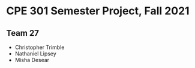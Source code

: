 # CPE 301 Semester Project, Fall 2021

## Team 27
- Christopher Trimble 
- Nathaniel Lipsey
- Misha Desear